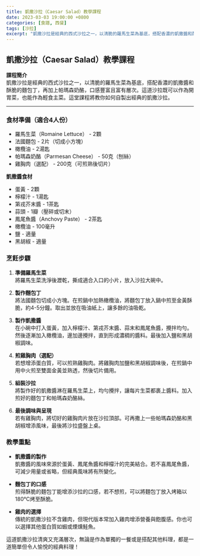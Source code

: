 ```yaml
---
title: 凱撒沙拉（Caesar Salad）教學課程
date: 2023-03-03 19:00:00 +0800
categories: [食譜, 西餐]
tags: [沙拉] 
excerpt: "凱撒沙拉是經典的西式沙拉之一，以清脆的羅馬生菜為基底，搭配香濃的凱撒醬和酥脆的麵包丁，再加上帕瑪森奶酪，口感豐富且富有層次。這道沙拉既可以作為開胃菜，也能作為輕食主菜。這堂課程將教你如何自製出經典的凱撒沙拉"
---
```


## 凱撒沙拉（Caesar Salad）教學課程

**課程簡介**  
凱撒沙拉是經典的西式沙拉之一，以清脆的羅馬生菜為基底，搭配香濃的凱撒醬和酥脆的麵包丁，再加上帕瑪森奶酪，口感豐富且富有層次。這道沙拉既可以作為開胃菜，也能作為輕食主菜。這堂課程將教你如何自製出經典的凱撒沙拉。

---

### 食材準備（適合4人份）  
- 羅馬生菜（Romaine Lettuce） - 2顆  
- 法國麵包 - 2片（切成小方塊）  
- 橄欖油 - 2湯匙  
- 帕瑪森奶酪（Parmesan Cheese） - 50克（刨絲）  
- 雞胸肉（選配） - 200克（可煎熟後切片）

**凱撒醬食材**  
- 蛋黃 - 2顆  
- 檸檬汁 - 1湯匙  
- 第戎芥末醬 - 1茶匙  
- 蒜頭 - 1瓣（壓碎或切末）  
- 鳳尾魚醬（Anchovy Paste） - 2茶匙  
- 橄欖油 - 100毫升  
- 鹽 - 適量  
- 黑胡椒 - 適量

### 烹飪步驟

1. **準備羅馬生菜**  
   將羅馬生菜洗淨後瀝乾，撕成適合入口的小片，放入沙拉大碗中。

2. **製作麵包丁**  
   將法國麵包切成小方塊。在煎鍋中加熱橄欖油，將麵包丁放入鍋中煎至金黃酥脆，約4-5分鐘。取出並放在吸油紙上，讓多餘的油吸乾。

3. **製作凱撒醬**  
   在小碗中打入蛋黃，加入檸檬汁、第戎芥末醬、蒜末和鳳尾魚醬，攪拌均勻。然後逐漸加入橄欖油，邊加邊攪拌，直到形成濃稠的醬料。最後加入鹽和黑胡椒調味。

4. **煎雞胸肉（選配）**  
   若想增添蛋白質，可以煎熟雞胸肉。將雞胸肉加鹽和黑胡椒調味後，在煎鍋中用中火煎至雙面金黃並熟透，然後切片備用。

5. **組裝沙拉**  
   將製作好的凱撒醬淋在羅馬生菜上，均勻攪拌，讓每片生菜都裹上醬料。加入煎好的麵包丁和帕瑪森奶酪絲。

6. **最後調味與呈現**  
   若有雞胸肉，將切好的雞胸肉片放在沙拉頂部。可再撒上一些帕瑪森奶酪和黑胡椒增添風味，最後將沙拉盛盤上桌。

### 教學重點  
- **凱撒醬的製作**  
  凱撒醬的風味來源於蛋黃、鳳尾魚醬和檸檬汁的完美結合。若不喜鳳尾魚醬，可減少用量或省略，但經典風味將有所變化。

- **麵包丁的口感**  
  煎得酥脆的麵包丁能增添沙拉的口感，若不想煎，可以將麵包丁放入烤箱以180°C烤至酥脆。

- **雞肉的選擇**  
  傳統的凱撒沙拉不含雞肉，但現代版本常加入雞肉增添營養與飽腹感。你也可以選擇其他蛋白質如蝦或煙燻鮭魚。

這道凱撒沙拉清爽又充滿層次，無論是作為單獨的一餐或是搭配其他料理，都是一道簡單但令人愉悅的經典料理！
